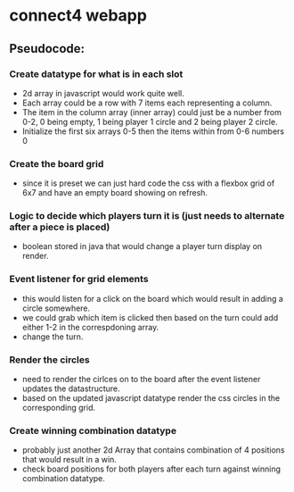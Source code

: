 # connect4 webapp
## Pseudocode:
### Create datatype for what is in each slot
* 2d array in javascript would work quite well. 
* Each array could be a row with 7 items each representing a column. 
* The item in the column array (inner array) could just be a number from 0-2, 0 being empty, 1 being player 1 circle and 2 being player 2 circle.
* Initialize the first six arrays 0-5 then the items within from 0-6 numbers 0 
### Create the board grid
* since it is preset we can just hard code the css with a flexbox grid of 6x7 and have an empty board showing on refresh. 
### Logic to decide which players turn it is (just needs to alternate after a piece is placed)
* boolean stored in java that would change a player turn display on render.
### Event listener for grid elements
* this would listen for a click on the board which would result in adding a circle somewhere.
* we could grab which item is clicked then based on the turn could add either 1-2 in the correspdoning array.
* change the turn.
### Render the circles
* need to render the cirlces on to the board after the event listener updates the datastructure.
* based on the updated javascript datatype render the css circles in the corresponding grid.
### Create winning combination datatype
* probably just another 2d Array that contains combination of 4 positions that would result in a win.
* check board positions for both players after each turn against winning combination datatype.